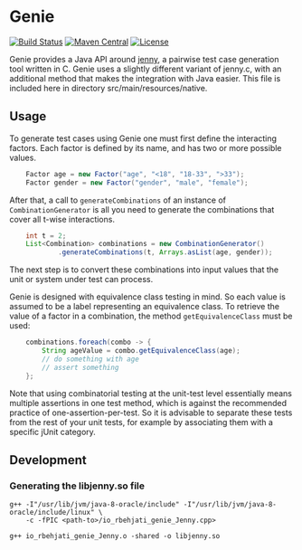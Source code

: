 
# Genie

[![Build Status](https://travis-ci.org/rbehjati/genie.svg?branch=master)](https://travis-ci.org/rbehjati/genie)
[![Maven Central](https://img.shields.io/maven-central/v/io.github.rbehjati/genie.svg?label=Maven%20Central)](https://maven-badges.herokuapp.com/maven-central/io.github.rbehjati/genie)
[![License](https://img.shields.io/github/license/mashape/apistatus.svg)](http://www.opensource.org/licenses/mit-license.php)

Genie provides a Java API around [jenny](http://burtleburtle.net/bob/math/jenny.html), a pairwise test case generation tool written in C.
Genie uses a slightly different variant of jenny.c, with an additional method that makes the integration with Java easier.
This file is included here in directory src/main/resources/native.

## Usage
To generate test cases using Genie one must first define the interacting factors.
Each factor is defined by its name, and has two or more possible values.
```java
    Factor age = new Factor("age", "<18", "18-33", ">33");
    Factor gender = new Factor("gender", "male", "female");
```

After that, a call to ```generateCombinations``` of an instance of ```CombinationGenerator``` is all 
you need to generate the combinations that cover all t-wise interactions. 

```java
    int t = 2;
    List<Combination> combinations = new CombinationGenerator()
            .generateCombinations(t, Arrays.asList(age, gender));
```
 
The next step is to convert these combinations into input values 
that the unit or system under test can process. 

Genie is designed with equivalence class testing in mind. So each value 
is assumed to be a label representing an equivalence class.
To retrieve the value of a factor in a combination, the method ```getEquivalenceClass```
must be used:

```java
    combinations.foreach(combo -> {
        String ageValue = combo.getEquivalenceClass(age);
        // do something with age
        // assert something
    };
```

Note that using combinatorial testing at the unit-test level essentially means multiple assertions in one test method, 
which is against the recommended practice of one-assertion-per-test. 
So it is advisable to separate these tests from the rest of your unit tests,
for example by associating them with a specific jUnit category.

## Development
### Generating the libjenny.so file

```
g++ -I"/usr/lib/jvm/java-8-oracle/include" -I"/usr/lib/jvm/java-8-oracle/include/linux" \
    -c -fPIC <path-to>/io_rbehjati_genie_Jenny.cpp>

g++ io_rbehjati_genie_Jenny.o -shared -o libjenny.so
```
